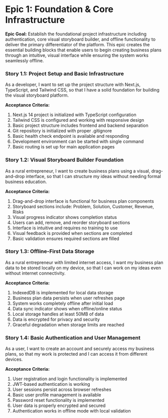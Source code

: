 # Epic 1: Foundation & Core Infrastructure

**Epic Goal:** Establish the foundational project infrastructure including authentication, core visual storyboard builder, and offline functionality to deliver the primary differentiator of the platform. This epic creates the essential building blocks that enable users to begin creating business plans through an intuitive, visual interface while ensuring the system works seamlessly offline.

### Story 1.1: Project Setup and Basic Infrastructure

As a developer,
I want to set up the project structure with Next.js, TypeScript, and Tailwind CSS,
so that I have a solid foundation for building the visual storyboard platform.

**Acceptance Criteria:**
1. Next.js 14 project is initialized with TypeScript configuration
2. Tailwind CSS is configured and working with responsive design
3. Basic project structure includes frontend and backend separation
4. Git repository is initialized with proper .gitignore
5. Basic health check endpoint is available and responding
6. Development environment can be started with single command
7. Basic routing is set up for main application pages

### Story 1.2: Visual Storyboard Builder Foundation

As a rural entrepreneur,
I want to create business plans using a visual, drag-and-drop interface,
so that I can structure my ideas without needing formal business education.

**Acceptance Criteria:**
1. Drag-and-drop interface is functional for business plan components
2. Storyboard sections include: Problem, Solution, Customer, Revenue, Risks
3. Visual progress indicator shows completion status
4. Users can add, remove, and reorder storyboard sections
5. Interface is intuitive and requires no training to use
6. Visual feedback is provided when sections are completed
7. Basic validation ensures required sections are filled

### Story 1.3: Offline-First Data Storage

As a rural entrepreneur with limited internet access,
I want my business plan data to be stored locally on my device,
so that I can work on my ideas even without internet connectivity.

**Acceptance Criteria:**
1. IndexedDB is implemented for local data storage
2. Business plan data persists when user refreshes page
3. System works completely offline after initial load
4. Data sync indicator shows when offline/online status
5. Local storage handles at least 50MB of data
6. Data is encrypted for privacy and security
7. Graceful degradation when storage limits are reached

### Story 1.4: Basic Authentication and User Management

As a user,
I want to create an account and securely access my business plans,
so that my work is protected and I can access it from different devices.

**Acceptance Criteria:**
1. User registration and login functionality is implemented
2. JWT-based authentication is working
3. User sessions persist across browser refreshes
4. Basic user profile management is available
5. Password reset functionality is implemented
6. User data is properly encrypted and secured
7. Authentication works in offline mode with local validation
